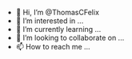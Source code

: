 - 👋 Hi, I’m @ThomasCFelix
- 👀 I’m interested in ...
- 🌱 I’m currently learning ...
- 💞️ I’m looking to collaborate on ...
- 📫 How to reach me ...

<!---
ThomasCFelix/ThomasCFelix is a ✨ special ✨ repository because its `README.md` (this file) appears on your GitHub profile.
You can click the Preview link to take a look at your changes.
--->
